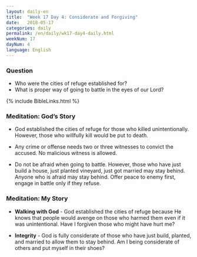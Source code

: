 ```yaml
---
layout: daily-en
title:  "Week 17 Day 4: Considerate and Forgiving"
date:   2018-05-17
categories: daily
permalink: /en/daily/wk17-day4-daily.html
weekNum: 17
dayNum: 4
language: English
---
```


### Question    
+ Who were the cities of refuge established for? 
+ What is proper way of going to battle in the eyes of our Lord?

{% include BibleLinks.html %}
   
### Meditation: God’s Story  
+ God established the cities of refuge for those who killed unintentionally. However, those who willfully kill would be put to death.

+ Any crime or offense needs two or three witnesses to convict the accused. No malicious witness is allowed.

+ Do not be afraid when going to battle. However, those who have just build a house, just planted vineyard, just got married may stay behind. Anyone who is afraid may stay behind. Offer peace to enemy first, engage in battle only if they refuse.

### Meditation: My Story  
+ **Walking with God** - God established the cities of refuge because He knows that people would avenge on those who harmed them even if it was unintentional. Have I forgiven those who might have hurt me?

+ **Integrity** - God is fully considerate of those who have just build, planted, and married to allow them to stay behind. Am I being considerate of others and put myself in their shoes?
